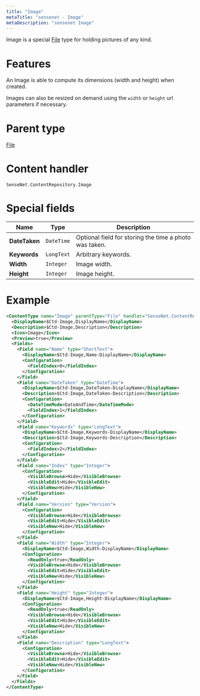 ```yaml
---
title: "Image"
metaTitle: "sensenet - Image"
metaDescription: "sensenet Image"
---
```


Image is a special [File](/concepts/content-types/06-file) type for holding pictures of any kind.

# Features

An Image is able to compute its dimensions (width and height) when created.

Images can also be resized on demand using the `width` or `height` url parameters if necessary.

# Parent type

[File](/concepts/content-types/06-file)

# Content handler

`SenseNet.ContentRepository.Image`

# Special fields

| Name          | Type       | Description                                            |
| ------------- | ---------- | ------------------------------------------------------ |
| **DateTaken** | `DateTime` | Optional field for storing the time a photo was taken. |
| **Keywords**  | `LongText` | Arbitrary keywords.                                    |
| **Width**     | `Integer`  | Image width.                                           |
| **Height**    | `Integer`  | Image height.                                          |

# Example

```xml
<ContentType name="Image" parentType="File" handler="SenseNet.ContentRepository.Image" xmlns="http://schemas.sensenet.com/SenseNet/ContentRepository/ContentTypeDefinition">
  <DisplayName>$Ctd-Image,DisplayName</DisplayName>
  <Description>$Ctd-Image,Description</Description>
  <Icon>Image</Icon>
  <Preview>true</Preview>
  <Fields>
    <Field name="Name" type="ShortText">
      <DisplayName>$Ctd-Image,Name-DisplayName</DisplayName>
      <Configuration>
        <FieldIndex>0</FieldIndex>
      </Configuration>
    </Field>
    <Field name="DateTaken" type="DateTime">
      <DisplayName>$Ctd-Image,DateTaken-DisplayName</DisplayName>
      <Description>$Ctd-Image,DateTaken-Description</Description>
      <Configuration>
        <DateTimeMode>DateAndTime</DateTimeMode>
        <FieldIndex>1</FieldIndex>
      </Configuration>
    </Field>
    <Field name="Keywords" type="LongText">
      <DisplayName>$Ctd-Image,Keywords-DisplayName</DisplayName>
      <Description>$Ctd-Image,Keywords-Description</Description>
      <Configuration>
        <FieldIndex>2</FieldIndex>
      </Configuration>
    </Field>
    <Field name="Index" type="Integer">
      <Configuration>
        <VisibleBrowse>Hide</VisibleBrowse>
        <VisibleEdit>Hide</VisibleEdit>
        <VisibleNew>Hide</VisibleNew>
      </Configuration>
    </Field>
    <Field name="Version" type="Version">
      <Configuration>
        <VisibleBrowse>Hide</VisibleBrowse>
        <VisibleEdit>Hide</VisibleEdit>
        <VisibleNew>Hide</VisibleNew>
      </Configuration>
    </Field>
    <Field name="Width" type="Integer">
      <DisplayName>$Ctd-Image,Width-DisplayName</DisplayName>
      <Configuration>
        <ReadOnly>true</ReadOnly>
        <VisibleBrowse>Hide</VisibleBrowse>
        <VisibleEdit>Hide</VisibleEdit>
        <VisibleNew>Hide</VisibleNew>
      </Configuration>
    </Field>
    <Field name="Height" type="Integer">
      <DisplayName>$Ctd-Image,Height-DisplayName</DisplayName>
      <Configuration>
        <ReadOnly>true</ReadOnly>
        <VisibleBrowse>Hide</VisibleBrowse>
        <VisibleEdit>Hide</VisibleEdit>
        <VisibleNew>Hide</VisibleNew>
      </Configuration>
    </Field>
    <Field name="Description" type="LongText">
      <Configuration>
        <VisibleBrowse>Hide</VisibleBrowse>
        <VisibleEdit>Hide</VisibleEdit>
        <VisibleNew>Hide</VisibleNew>
      </Configuration>
    </Field>
  </Fields>
</ContentType>
```

